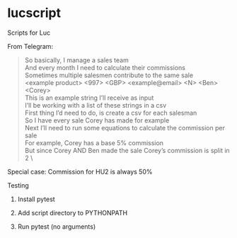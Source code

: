 # lucscript
Scripts for Luc

From Telegram:

> So basically, I manage a sales team \
> And every month I need to calculate their commissions \
> Sometimes multiple salesmen contribute to the same sale \
> &lt;example product&gt; &lt;997&gt; &lt;GBP&gt; &lt;example@email&gt; &lt;N&gt; &lt;Ben&gt; &lt;Corey&gt; \
> This is an example string I’ll receive as input \
> I’ll be working with a list of these strings in a csv \
> First thing I’d need to do, is create a csv for each salesman \
> So I have every sale Corey has made for example \
> Next I’ll need to run some equations to calculate the commission per sale \
> For example, Corey has a base 5% commission \
> But since Corey AND Ben made the sale
> Corey’s commission is split in 2 \

Special case: Commission for HU2 is always 50%

Testing

1. Install pytest

2. Add script directory to PYTHONPATH

3. Run pytest (no arguments)
